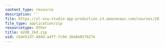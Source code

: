 ```yaml
---
content_type: resource
description: ''
file: https://ol-ocw-studio-app-production.s3.amazonaws.com/courses/20-109-laboratory-fundamentals-in-biological-engineering-spring-2010/cb4e51d748dda4ff7c9416e8e057b27e_m2d8_2kd.zip
file_type: application/zip
resourcetype: Other
title: m2d8_2kd.zip
uid: cb4e51d7-48dd-a4ff-7c94-16e8e057b27e
---
```

